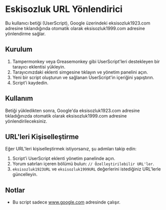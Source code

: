# Eskisozluk URL Yönlendirici

Bu kullanıcı betiği (UserScript), Google üzerindeki eksisozluk1923.com adresine tıklandığında otomatik olarak eksisozluk1999.com adresine yönlendirme sağlar.

## Kurulum

1.  Tampermonkey veya Greasemonkey gibi UserScript'leri destekleyen bir tarayıcı eklentisi yükleyin.
2.  Tarayıcınızdaki eklenti simgesine tıklayın ve yönetim panelini açın.
3.  Yeni bir script oluşturun ve sağlanan UserScript'in içeriğini yapıştırın.
4.  Script'i kaydedin.

## Kullanım

Betiği yükledikten sonra, Google'da eksisozluk1923.com adresine tıkladığınızda otomatik olarak eksisozluk1999.com adresine yönlendirileceksiniz.

## URL'leri Kişiselleştirme

Eğer URL'leri kişiselleştirmek istiyorsanız, şu adımları takip edin:

1.  Script'i UserScript eklenti yönetim panelinde açın.
2.  Yorum satırları içeren bölümü bulun: `// Özelleştirilebilir URL'ler`.
3.  `eksisozluk1923URL` ve `eksisozluk1999URL` değerlerini istediğiniz URL'lerle güncelleyin.

## Notlar

- Bu script sadece www.google.com adresinde çalışır.



